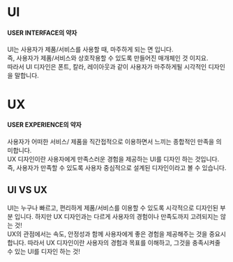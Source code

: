 # UI
#### USER INTERFACE의 약자
UI는 사용자가 제품/서비스를 사용할 때, 마주하게 되는 면 입니다.    
즉, 사용자가 제품/서비스와 상호작용할 수 있도록 만들어진 매개체인 것 이지요.   
따라서 UI 디자인은 폰트, 칼라, 레이아웃과 같이 사용자가 마주하게될 시각적인 디자인을 말합니다.   

# UX
#### USER EXPERIENCE의 약자
사용자가 어떠한 서비스/ 제품을 직간접적으로 이용하면서 느끼는 종합적인 만족을 의미합니다.   
UX 디자인이란 사용자에게 만족스러운 경험을 제공하는 UI를 디자인 하는 것입니다. 즉, 사용자가 만족할 수 있도록 사용자 중심적으로 설계된 디자인이라고 볼 수 있습니다.

## UI VS UX
UI는 누구나 빠르고, 편리하게 제품/서비스를 이용할 수 있도록 시각적으로 디자인된 부분 입니다. 하지만 UX 디자인과는 다르게 사용자의 경험이나 만족도까지 고려되지는 않는 것!   
UX의 관점에서는 속도, 안정성과 함께 사용자에게 좋은 경험을 제공해주는 것을 중요시합니다. 따라서 UX 디자인이란 사용자의 경험과 목표를 이해하고, 그것을 충족시켜줄 수 있는 UI를 디자인 하는 것!
